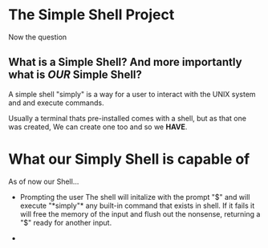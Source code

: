 # The Simple Shell Project

Now the question

## What is a Simple Shell? And more importantly what is *OUR* Simple Shell?

A simple shell "simply" is a way for a user to interact with the UNIX system and and execute commands.

Usually a terminal thats pre-installed comes with a shell, but as that one was created, We can create one too and so we __HAVE__.

# What our Simply Shell is capable of

As of now our Shell...

* Prompting the user
	The shell will initalize with the prompt "$" and will execute "*simply"* any built-in command that exists in shell.
	If it fails it will free the memory of the input and flush out the nonsense, returning a "$" ready for another input.

*
